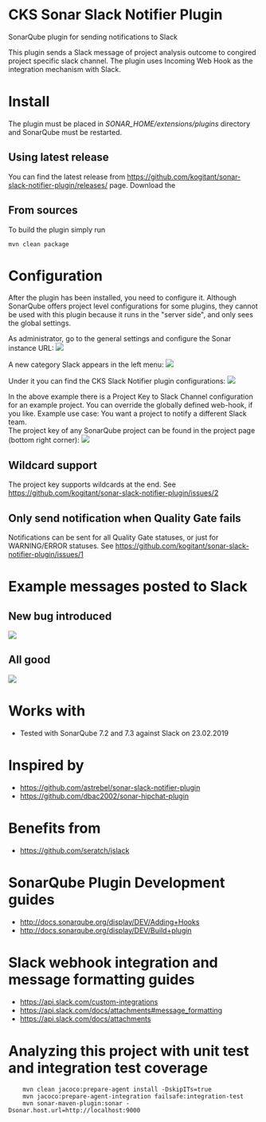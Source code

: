 # CKS Sonar Slack Notifier Plugin
SonarQube plugin for sending notifications to Slack

This plugin sends a Slack message of project analysis outcome to congired project specific slack channel.
The plugin uses Incoming Web Hook as the integration mechanism with Slack.

# Install
The plugin must be placed in *SONAR_HOME/extensions/plugins* directory and SonarQube must be restarted.

## Using latest release
You can find the latest release from https://github.com/kogitant/sonar-slack-notifier-plugin/releases/ page.
Download the 

## From sources
To build the plugin simply run
```
mvn clean package
```


# Configuration
After the plugin has been installed, you need to configure it.
Although SonarQube offers project level configurations for some plugins, they cannot be used with this plugin because it runs in the "server side", and only sees the global settings.

As administrator, go to the general settings and configure the Sonar instance URL:
![](documentation/screenshots/administration_server_base_url.png?raw=true)

A new category Slack appears in the left menu:
![](documentation/screenshots/administration_slack_category.png?raw=true)

Under it you can find the CKS Slack Notifier plugin configurations:
![](documentation/screenshots/administration_cks_slack_notifier_settings.png?raw=true)

In the above example there is a Project Key to Slack Channel configuration for an example project.
You can override the globally  defined web-hook, if you like. Example use case: You want a project to notify a different Slack team.  
The project key of any SonarQube project can be found in the project page (bottom right corner):
![](documentation/screenshots/project_key_from_project_page.png?raw=true)

## Wildcard support
The project key supports wildcards at the end. See https://github.com/kogitant/sonar-slack-notifier-plugin/issues/2

## Only send notification when Quality Gate fails
Notifications can be sent for all Quality Gate statuses, or just for WARNING/ERROR statuses. See https://github.com/kogitant/sonar-slack-notifier-plugin/issues/1 
 
# Example messages posted to Slack
## New bug introduced
![](documentation/screenshots/example_slack_message_red_due_to_new_bug.png)

## All good
![](documentation/screenshots/example_slack_message_all_green.png)

# Works with
* Tested with SonarQube 7.2 and 7.3 against Slack on 23.02.2019

# Inspired by
* https://github.com/astrebel/sonar-slack-notifier-plugin
* https://github.com/dbac2002/sonar-hipchat-plugin

# Benefits from
* https://github.com/seratch/jslack

# SonarQube Plugin Development guides
* http://docs.sonarqube.org/display/DEV/Adding+Hooks
* http://docs.sonarqube.org/display/DEV/Build+plugin

# Slack webhook integration and message formatting guides
 * https://api.slack.com/custom-integrations
 * https://api.slack.com/docs/attachments#message_formatting
 * https://api.slack.com/docs/attachments


# Analyzing this project with unit test and integration test coverage
```
    mvn clean jacoco:prepare-agent install -DskipITs=true
    mvn jacoco:prepare-agent-integration failsafe:integration-test
    mvn sonar-maven-plugin:sonar -Dsonar.host.url=http://localhost:9000
```
